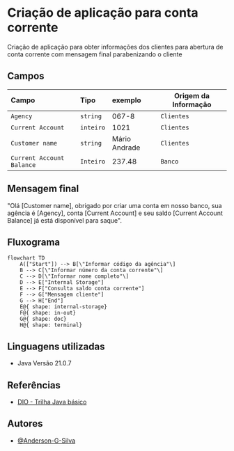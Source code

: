 # Criação de aplicação para conta corrente

Criação de aplicação para obter informações dos clientes para abertura de conta corrente com mensagem final parabenizando o cliente


## Campos

| Campo   | Tipo       | exemplo                           | Origem da Informação |
| :---------- | :--------- | :---------------------------------- |-----------------|
| `Agency` | `string` | 067-8 | `Clientes`|
| `Current Account` | `inteiro` | 1021 | `Clientes`|
| `Customer name` | `string` | Mário Andrade| `Clientes`|
| `Current Account Balance` | `Inteiro` | 237.48 | `Banco`|

## Mensagem final
"Olá [Customer name], obrigado por criar uma conta em nosso banco, sua agência é [Agency], conta [Current Account] e seu saldo [Current Account Balance] já está disponível para saque".

## Fluxograma
```mermaid
flowchart TD
    A(["Start"]) --> B[\"Informar código da agência"\]
    B --> C[\"Informar número da conta corrente"\]
    C --> D[\"Informar nome completo"\]
    D --> E["Internal Storage"]
    E --> F["Consulta saldo conta corrente"]
    F --> G["Mensagem cliente"]
    G --> H["End"]
    E@{ shape: internal-storage}
    F@{ shape: in-out}
    G@{ shape: doc}
    H@{ shape: terminal}
```

## Linguagens utilizadas
- Java Versão 21.0.7

## Referências

 - [DIO - Trilha Java básico](https://github.com/digitalinnovationone/trilha-java-basico/blob/main/desafios/sintaxe/README.md)



## Autores

- [@Anderson-G-Silva](https://github.com/Anderson-G-Silva)


